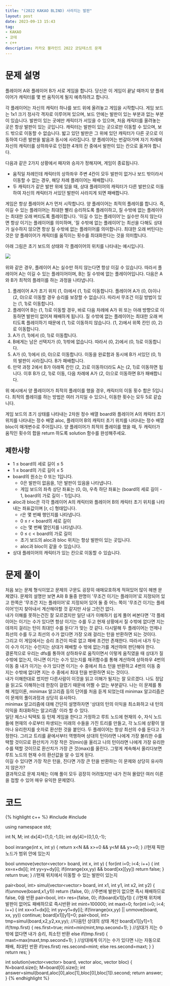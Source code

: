 ```yaml
---
title: "(2022 KAKAO BLIND) 사라지는 발판"
layout: post
date: 2023-09-13 15:43
tag:
- KAKAO
- 코테
- c++
description: 카카오 블라인드 2022 코딩테스트 문제
---
```


# 문제 설명
플레이어 A와 플레이어 B가 서로 게임을 합니다. 당신은 이 게임이 끝날 때까지 양 플레이어가 캐릭터를 몇 번 움직이게 될지 예측하려고 합니다.

각 플레이어는 자신의 캐릭터 하나를 보드 위에 올려놓고 게임을 시작합니다. 게임 보드는 1x1 크기 정사각 격자로 이루어져 있으며, 보드 안에는 발판이 있는 부분과 없는 부분이 있습니다. 발판이 있는 곳에만 캐릭터가 서있을 수 있으며, 처음 캐릭터를 올려놓는 곳은 항상 발판이 있는 곳입니다. 캐릭터는 발판이 있는 곳으로만 이동할 수 있으며, 보드 밖으로 이동할 수 없습니다. 밟고 있던 발판은 그 위에 있던 캐릭터가 다른 곳으로 이동하여 다른 발판을 밞음과 동시에 사라집니다. 양 플레이어는 번갈아가며 자기 차례에 자신의 캐릭터를 상하좌우로 인접한 4개의 칸 중에서 발판이 있는 칸으로 옮겨야 합니다.

다음과 같은 2가지 상황에서 패자와 승자가 정해지며, 게임이 종료됩니다.

+ 움직일 차례인데 캐릭터의 상하좌우 주변 4칸이 모두 발판이 없거나 보드 밖이라서 이동할 수 없는 경우, 해당 차례 플레이어는 패배합니다.
+ 두 캐릭터가 같은 발판 위에 있을 때, 상대 플레이어의 캐릭터가 다른 발판으로 이동하여 자신의 캐릭터가 서있던 발판이 사라지게 되면 패배합니다.  

게임은 항상 플레이어 A가 먼저 시작합니다. 양 플레이어는 최적의 플레이를 합니다. 즉, 이길 수 있는 플레이어는 최대한 빨리 승리하도록 플레이하고, 질 수밖에 없는 플레이어는 최대한 오래 버티도록 플레이합니다. '이길 수 있는 플레이어'는 실수만 하지 않는다면 항상 이기는 플레이어를 의미하며, '질 수밖에 없는 플레이어'는 최선을 다해도 상대가 실수하지 않으면 항상 질 수밖에 없는 플레이어를 의미합니다. 최대한 오래 버틴다는 것은 양 플레이어가 캐릭터를 움직이는 횟수를 최대화한다는 것을 의미합니다.

아래 그림은 초기 보드의 상태와 각 플레이어의 위치를 나타내는 예시입니다.

![](/assets/img/02_2022_공채문제_사라지는발판_01.png)

위와 같은 경우, 플레이어 A는 실수만 하지 않는다면 항상 이길 수 있습니다. 따라서 플레이어 A는 이길 수 있는 플레이어이며, B는 질 수밖에 없는 플레이어입니다. 다음은 A와 B가 최적의 플레이를 하는 과정을 나타냅니다.

1. 플레이어 A가 초기 위치 (1, 0)에서 (1, 1)로 이동합니다. 플레이어 A가 (0, 0)이나 (2, 0)으로 이동할 경우 승리를 보장할 수 없습니다. 따라서 무조건 이길 방법이 있는 (1, 1)로 이동합니다.
2. 플레이어 B는 (1, 1)로 이동할 경우, 바로 다음 차례에 A가 위 또는 아래 방향으로 이동하면 발판이 없어져 패배하게 됩니다. 질 수밖에 없는 플레이어는 최대한 오래 버티도록 플레이하기 때문에 (1, 1)로 이동하지 않습니다. (1, 2)에서 위쪽 칸인 (0, 2)로 이동합니다.
3. A가 (1, 1)에서 (0, 1)로 이동합니다.
4. B에게는 남은 선택지가 (0, 1)밖에 없습니다. 따라서 (0, 2)에서 (0, 1)로 이동합니다.
5. A가 (0, 1)에서 (0, 0)으로 이동합니다. 이동을 완료함과 동시에 B가 서있던 (0, 1)의 발판이 사라집니다. B가 패배합니다.
6. 만약 과정 2에서 B가 아래쪽 칸인 (2, 2)로 이동하더라도 A는 (2, 1)로 이동하면 됩니다. 이후 B가 (2, 1)로 이동, 다음 차례에 A가 (2, 0)으로 이동하면 B가 패배합니다.  

위 예시에서 양 플레이어가 최적의 플레이를 했을 경우, 캐릭터의 이동 횟수 합은 5입니다. 최적의 플레이를 하는 방법은 여러 가지일 수 있으나, 이동한 횟수는 모두 5로 같습니다.

게임 보드의 초기 상태를 나타내는 2차원 정수 배열 board와 플레이어 A의 캐릭터 초기 위치를 나타내는 정수 배열 aloc, 플레이어 B의 캐릭터 초기 위치를 나타내는 정수 배열 bloc이 매개변수로 주어집니다. 양 플레이어가 최적의 플레이를 했을 때, 두 캐릭터가 움직인 횟수의 합을 return 하도록 solution 함수를 완성해주세요.

## 제한사항
+ 1 ≤ board의 세로 길이 ≤ 5
+ 1 ≤ board의 가로 길이 ≤ 5
+ board의 원소는 0 또는 1입니다.
  + 0은 발판이 없음을, 1은 발판이 있음을 나타냅니다.
  + 게임 보드의 좌측 상단 좌표는 (0, 0), 우측 하단 좌표는 (board의 세로 길이 - 1, board의 가로 길이 - 1)입니다.
+ aloc과 bloc은 각각 플레이어 A의 캐릭터와 플레이어 B의 캐릭터 초기 위치를 나타내는 좌표값이며 [r, c] 형태입니다.
  + r은 몇 번째 행인지를 나타냅니다.
  + 0 ≤ r < board의 세로 길이
  + c는 몇 번째 열인지를 나타냅니다.
  + 0 ≤ c < board의 가로 길이
  + 초기 보드의 aloc과 bloc 위치는 항상 발판이 있는 곳입니다.
  + aloc과 bloc이 같을 수 있습니다.
+ 상대 플레이어의 캐릭터가 있는 칸으로 이동할 수 있습니다.

# 문제 풀이
처음 보는 문제 형식이었고 문제의 구문도 굉장히 애매모호하게 적혀있어 많이 헤멘 문제였다. 문제의 설명만 보면 A와 B 둘중 한명이 '무조건 이기는 플레이어'로 지정되어 있고 한쪽은 '무조건 지는 플레이어'로 지정되어 있어 둘 중 어느 쪽이 '무조건 이기는 플레이어'인지 찾아내서 계산해야할 것 같지만 사실 그런건 없다.  
내가 이해를 못하는건진 잘 모르겠지만 일단 내가 이해하기 쉽게 풀어 써본다면
'각 플레이어는 이기는 수가 있다면 항상 이기는 수를 두고 현재 상황에서 질 수밖에 없다면 지는데까지 걸리는 턴이 최대인 수를 둔다'가 맞는 것 같다. 다시말해 두 플레이어는 언제나 최선의 수를 두고 최선의 수가 없다면 가장 오래 걸리는 턴을 반환하면 되는 것이다.  
그리고 이 게임에서는 승리 조건이 따로 없고 패배 조건만 존재한다. 따라서 내가 두는 이 수가 이기는 수인지는 상대가 패배할 수 밖에 없는가를 계산하여 판단해야 한다.  
결론적으로 우리는 dfs를 통하여 상하좌우로 움직이면서 이렇게 움직였을 때 상대가 질 수밖에 없는지, 아니면 이기는 수가 있는지를 재귀함수를 통해 계산하여 상하좌우 4번의 이동 중 내가 이기는 수가 있다면 이기는 수 중에서 최소 턴을 반환하고 4번의 이동 중 지는 수밖에 없다면 지는 수 중에서 최대 턴을 반환하면 되는 것이다.  
내가 이해한대로 썼지만 다른사람이 이것을 읽고 이해가 될지는 잘 모르겠다. 나도 정답을 읽고도 이해하는데 한참이 걸렸기 때문에 어쩔 수 없는 부분같다.
나는 이 문제를 통해 게임이론, minimax 알고리즘 등의 단어를 처음 듣게 되었는데 minimax 알고리즘은 이 문제의 풀이과정과 상당히 유사하다.  
minimax 알고리즘에 대해 간단히 설명하자면 '상대의 턴의 이익을 최소화하고 내 턴의 이익을 최대화하는 알고리즘' 이라 할 수 있다.  
일단 체스나 틱택토 등 턴제 게임을 한다고 가정하고 루트 노드에 현재의 수, 자식 노드들에 현재의 수로부터 파생되는 미래의 수들을 가진 트리를 만들고, 각 노드에 상황이 얼마나 유리한지를 숫자로 환산한 것을 붙인다. 두 플레이어는 항상 최선의 수를 둔다고 가정한다. 그리고 트리를 끝에서부터 역행하며 상대의 턴이라면 나에게 가장 불리한 수를 택할 것이므로 환산치가 가장 작은 것(min)을 올리고 나의 턴이라면 나에게 가장 유리한 수를 택할 것이므로 환산치가 가장 큰 것(max)를 올린다. 그렇게 계속해서 올리다보면 루트 노드의 현재 수의 환산값을 알 수 있게 된다.  
이길 수 있다면 가장 작은 턴을, 진다면 가장 큰 턴을 반환하는 이 문제와 상당히 유사하지 않은가?  
결과적으로 문제 자체는 이해 풀이 모두 굉장히 어려웠지만 내가 전혀 몰랐던 여러 이론을 접할 수 있어 매우 유익한 문제였다.  

# 코드
{% highlight c++ %}
#include <string>
#include <vector>

using namespace std;

int N, M;
int dx[4]={1,0,-1,0};
int dy[4]={0,1,0,-1};

bool inrange(int x, int y) {
    return x<N && x>=0 && y<M && y>=0;
} //현재 픽한 노드가 범위 안에 있는지

bool unmove(vector<vector<int>> board, int x, int y) {
    for(int i=0; i<4; i++) {
        int xx=x+dx[i];
        int yy=y+dy[i];
        if(inrange(xx,yy) && board[xx][yy]) return false;
    }
    return true;
} //현재 위치에서 이동할 수 있는 발판이 있는지

pair<bool, int> simul(vector<vector<int>> board, int x1, int y1, int x2, int y2) {
    if(unmove(board,x1,y1)) return {false, 0}; //주변에 발판이 없으면 즉시 패배하므로 false, 0을 반환
    pair<bool, int> res={false, 0};
    if(board[x1][y1]) { //현재 위치에 발판이 없어도 패배하므로 즉시반환
        int mint=100000; int maxt=0;
        for(int i=0; i<4; i++) {
            int xx=x1+dx[i];
            int yy=y1+dy[i];
            if(!inrange(xx,yy) || unmove(board, xx, yy)) continue;
            board[x1][y1]=0;
            pair<bool, int> tmp=simul(board,x2,y2,xx,yy); //다음턴 상대의 상태 계산
            board[x1][y1]=1;
            if(!tmp.first) {
                res.first=true;
                mint=min(mint,tmp.second+1);
            } //상대가 지는 수밖에 없다면 내가 승리, 최소턴 반환
            else if(tmp.first) {
                maxt=max(maxt,tmp.second+1);
            } //상대에게 이기는 수가 있다면 나는 자동으로 패배, 최대턴 반환
            if(res.first) res.second=mint;
            else res.second=maxt;
        }
    }
    return res;
}

int solution(vector<vector<int>> board, vector<int> aloc, vector<int> bloc) {
    N=board.size(); M=board[0].size();
    int answer=simul(board,aloc[0],aloc[1],bloc[0],bloc[1]).second;
    return answer;
}
{% endhighlight %}